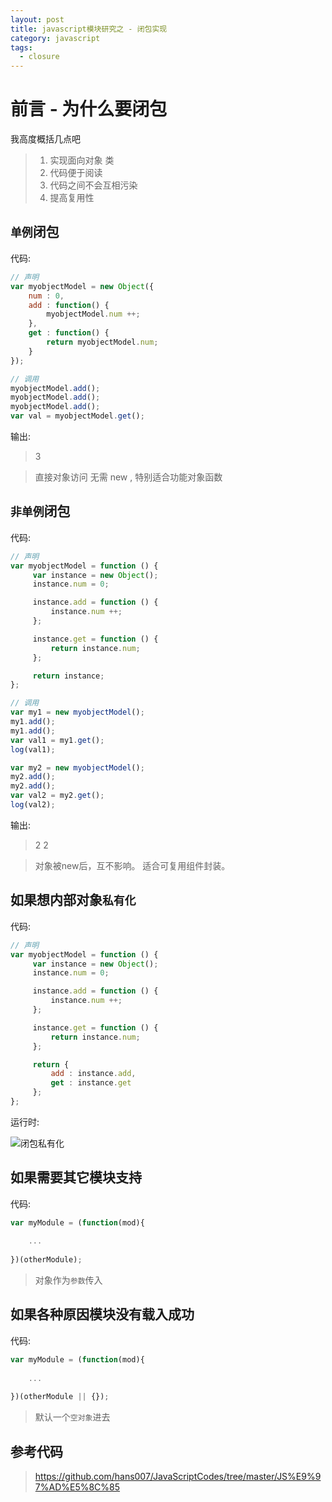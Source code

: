 ```yaml
---
layout: post
title: javascript模块研究之 - 闭包实现
category: javascript
tags: 
  - closure
---
```


# 前言 - 为什么要闭包

我高度概括几点吧

> 1. 实现面向对象 类
> 2. 代码便于阅读
> 3. 代码之间不会互相污染
> 4. 提高复用性

## `单例`闭包

代码:

```javascript
// 声明
var myobjectModel = new Object({
    num : 0,
    add : function() {
        myobjectModel.num ++;
    },
    get : function() {
        return myobjectModel.num;
    }
});

// 调用
myobjectModel.add();
myobjectModel.add();
myobjectModel.add();
var val = myobjectModel.get();
```

输出:

> 3

> 直接对象访问 无需 new , 特别适合功能对象函数

## `非单例`闭包

代码:

```javascript
// 声明
var myobjectModel = function () {
     var instance = new Object();
     instance.num = 0;

     instance.add = function () {
         instance.num ++;
     };

     instance.get = function () {
         return instance.num;
     };

     return instance;
};

// 调用
var my1 = new myobjectModel();
my1.add();
my1.add();
var val1 = my1.get();
log(val1);

var my2 = new myobjectModel();
my2.add();
my2.add();
var val2 = my2.get();
log(val2);
```

输出:

> 2
> 2

> 对象被new后，互不影响。
> 适合可复用组件封装。

## 如果想内部对象`私有化`

代码:

```javascript
// 声明
var myobjectModel = function () {
     var instance = new Object();
     instance.num = 0;

     instance.add = function () {
         instance.num ++;
     };

     instance.get = function () {
         return instance.num;
     };

     return {
         add : instance.add,
         get : instance.get
     };
};
```

运行时:

![闭包私有化](http://oflimcy5e.bkt.clouddn.com/closure.png)

## 如果需要其它模块支持

代码:

```javascript
var myModule = (function(mod){
    
    ...
    
})(otherModule);
```

> 对象作为`参数`传入

## 如果各种原因模块没有载入成功

代码:

```javascript
var myModule = (function(mod){
    
    ...
    
})(otherModule || {});
```

> 默认一个`空对象`进去

## 参考代码

> https://github.com/hans007/JavaScriptCodes/tree/master/JS%E9%97%AD%E5%8C%85
